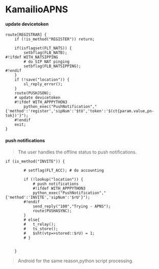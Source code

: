 # KamailioAPNS

#### update devicetoken

```
route[REGISTRAR] {
	if (!is_method("REGISTER")) return;

	if(isflagset(FLT_NATS)) {
		setbflag(FLB_NATB);
#!ifdef WITH_NATSIPPING
		# do SIP NAT pinging
		setbflag(FLB_NATSIPPING);
#!endif
	}
	if (!save("location")) {
		sl_reply_error();
	}
	route(PUSHJSON);
    # update devicetoken
	#!ifdef WITH_APPPYTHON3
		python_exec("PushNotification","{'method':'register','sipNum':'$tU','token':'$(ct{param.value,pn-tok})'}");
	#!endif
	exit;
}

```

#### push notifications

> The user handles the offline status to push notifications.

```
if (is_method("INVITE")) {
		
		# setflag(FLT_ACC); # do accounting
		
		if (!lookup("location")) {
			# push notifications
			#!ifdef WITH_APPPYTHON3
			python_exec("PushNotification","{'method':'INVITE','sipNum':'$rU'}");
		#!endif
			send_reply("100","Trying - APNS");
			route(PUSHASYNC);
		}
		# else{
		# 	t_relay();
		# 	ts_store();
		# 	$sht(vtp=>stored::$rU) = 1;
		# }
		
		
	}

```

> Android for the same reason,python script processing.


